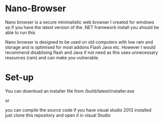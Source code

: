 Nano-Browser
============

Nano browser is a secure minimalistic web browser I created for windows xp if you have the latest version of the .NET framework install you should be able to run this

Nano browser is designed to be used on old computers with low ram and storage and is optimised for most addons Flash Java etc. However I would recommend disablising flash and Java if not need as this uses unnecessary resources (ram) and can make you vulnerable.

Set-up
============
You can download an installer file from /build/latest/installer.exe

or

you can compile the source code if you have visual studio 2013 installed just clone this repository and open it in visual Studio
